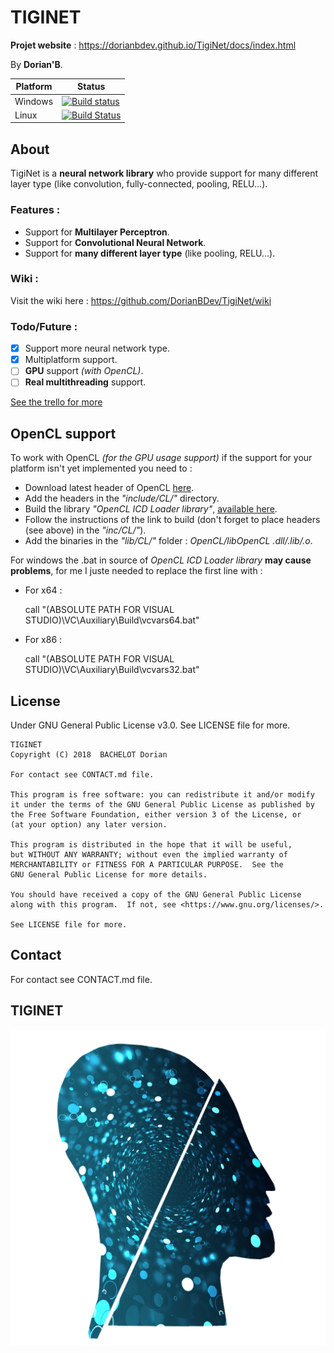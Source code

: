 # TIGINET
**Projet website** : https://dorianbdev.github.io/TigiNet/docs/index.html

By **Dorian'B**.

| Platform| Status |
|--|--|
| Windows | [![Build status](https://ci.appveyor.com/api/projects/status/07vjqfu6jo79obtt/branch/master?svg=true)](https://ci.appveyor.com/project/DorianBDev/tiginet/branch/master) |
| Linux | [![Build Status](https://travis-ci.org/DorianBDev/TigiNet.svg?branch=master)](https://travis-ci.org/DorianBDev/TigiNet) |



## About
TigiNet is a **neural network library** who provide support for many different layer type (like convolution, fully-connected, pooling, RELU...).


### Features :
 - Support for **Multilayer Perceptron**.
 - Support for **Convolutional Neural Network**.
 - Support for **many different layer type** (like pooling, RELU...).
 
### Wiki :
Visit the wiki here : https://github.com/DorianBDev/TigiNet/wiki
 
### Todo/Future :
 - [x] Support more neural network type.
 - [x] Multiplatform support.
 - [ ] **GPU** support *(with OpenCL)*.
 - [ ] **Real multithreading** support.
 
[See the trello for more](https://trello.com/b/GPXij9uG/tiginet)
 

## OpenCL support

To work with OpenCL *(for the GPU usage support)* if the support for your platform isn't yet implemented you need to :

 - Download latest header of OpenCL [here](https://github.com/KhronosGroup/OpenCL-Headers).
 - Add the headers in the *"include/CL/"* directory.
 - Build the library *"OpenCL ICD Loader library"*, [available here](https://github.com/KhronosGroup/OpenCL-ICD-Loader).
 - Follow the instructions of the link to build (don't forget to place headers (see above) in the *"inc/CL/"*).
 - Add the binaries in the *"lib/CL/"* folder : *OpenCL/libOpenCL .dll/.lib/.o*.

For windows the .bat in source of *OpenCL ICD Loader library* **may cause problems**, for me I juste needed to replace the first line with :

 - For x64 :

    call "(ABSOLUTE PATH FOR VISUAL STUDIO)\VC\Auxiliary\Build\vcvars64.bat"

 - For x86 :

    call "(ABSOLUTE PATH FOR VISUAL STUDIO)\VC\Auxiliary\Build\vcvars32.bat"
 

## License

Under GNU General Public License v3.0. See LICENSE file for more.

	TIGINET
    Copyright (C) 2018  BACHELOT Dorian
	
	For contact see CONTACT.md file.

    This program is free software: you can redistribute it and/or modify
    it under the terms of the GNU General Public License as published by
    the Free Software Foundation, either version 3 of the License, or
    (at your option) any later version.

    This program is distributed in the hope that it will be useful,
    but WITHOUT ANY WARRANTY; without even the implied warranty of
    MERCHANTABILITY or FITNESS FOR A PARTICULAR PURPOSE.  See the
    GNU General Public License for more details.

    You should have received a copy of the GNU General Public License
    along with this program.  If not, see <https://www.gnu.org/licenses/>.
	
	See LICENSE file for more.

	
## Contact

For contact see CONTACT.md file.


## TIGINET

![TIGINET Logo](res/logo/logo_sp.png)